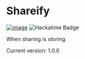 # Shareify
[![image](https://github.com/user-attachments/assets/3a5cb2ce-0aa7-4490-9f04-dbe67f184279)](https://neighborhood.hackclub.com/) 
![Hackatime Badge](https://hackatime-badge.hackclub.com/U07H3E1CW7J/Shareify)

When sharing is storing.

Current version: 1.0.0